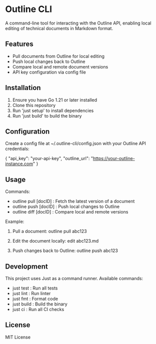 # Outline CLI

A command-line tool for interacting with the Outline API, enabling local editing of technical documents in Markdown format.

## Features

- Pull documents from Outline for local editing
- Push local changes back to Outline
- Compare local and remote document versions
- API key configuration via config file

## Installation

1. Ensure you have Go 1.21 or later installed
2. Clone this repository
3. Run 'just setup' to install dependencies
4. Run 'just build' to build the binary

## Configuration

Create a config file at ~/.outline-cli/config.json with your Outline API credentials:

{
    "api_key": "your-api-key",
    "outline_url": "https://your-outline-instance.com"
}

## Usage

Commands:
- outline pull [docID] : Fetch the latest version of a document
- outline push [docID] : Push local changes to Outline
- outline diff [docID] : Compare local and remote versions

Example:
1. Pull a document:
   outline pull abc123

2. Edit the document locally:
   edit abc123.md

3. Push changes back to Outline:
   outline push abc123

## Development

This project uses Just as a command runner. Available commands:

- just test : Run all tests
- just lint : Run linter
- just fmt : Format code
- just build : Build the binary
- just ci : Run all CI checks

## License

MIT License
